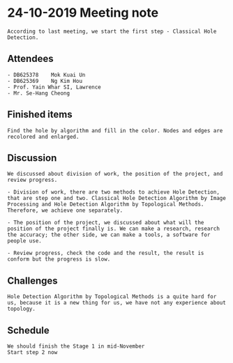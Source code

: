 # 24-10-2019 Meeting note
    According to last meeting, we start the first step - Classical Hole Detection.
## Attendees
    - DB625378    Mok Kuai Un
    - DB625369    Ng Kim Hou
    - Prof. Yain Whar SI, Lawrence
    - Mr. Se-Hang Cheong

## Finished items
    Find the hole by algorithm and fill in the color. Nodes and edges are recolored and enlarged.

    
## Discussion
    We discussed about division of work, the position of the project, and review progress.

    - Division of work, there are two methods to achieve Hole Detection, that are step one and two. Classical Hole Detection Algorithm by Image Processing and Hole Detection Algorithm by Topological Methods. Therefore, we achieve one separately.

    - The position of the project, we discussed about what will the position of the project finally is. We can make a research, research the accuracy; the other side, we can make a tools, a software for people use. 

    - Review progress, check the code and the result, the result is conform but the progress is slow.

## Challenges
    Hole Detection Algorithm by Topological Methods is a quite hard for us, because it is a new thing for us, we have not any experience about topology.

## Schedule
    We should finish the Stage 1 in mid-November
    Start step 2 now
